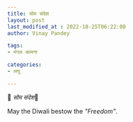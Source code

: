 ```yaml
---
title: सोम संदेश
layout: post
last_modified_at : 2022-10-25T06:22:00
author: Vinay Pandey

tags:
- मंगल कामना

categories:
- लघु

---
```


🙏 *सोम संदेश*🙏

May the Diwali bestow the _"Freedom"_.
